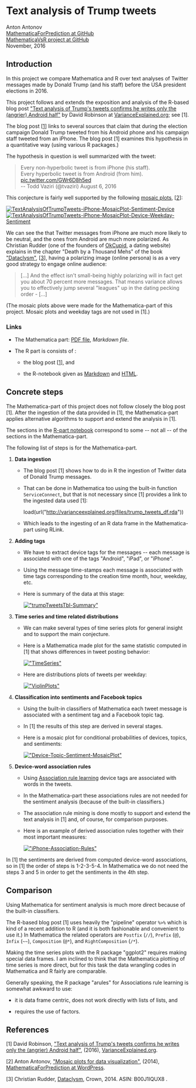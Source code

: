 # Text analysis of Trump tweets
Anton Antonov  
[MathematicaForPrediction at GitHub](https://github.com/antononcube/MathematicaForPrediction)  
[MathematicaVsR project at GitHub](https://github.com/antononcube/MathematicaVsR)  
November, 2016


## Introduction

In this project we compare Mathematica and R over text analyses of Twitter messages made by Donald Trump (and his staff) before the USA president elections in 2016.

This project follows and extends the exposition and analysis of the R-based blog post ["Text analysis of Trump's tweets confirms he writes only the (angrier) Android half"](http://varianceexplained.org/r/trump-tweets/) by David Robinson at [VarianceExplained.org](http://varianceexplained.org); see [1].

The blog post \[[1](http://varianceexplained.org/r/trump-tweets/)\] links to several sources that claim that during the election campaign Donald Trump tweeted from his Android phone and his campaign staff tweeted from an iPhone. The blog post [1] examines this hypothesis in a quantitative way (using various R packages.) 

The hypothesis in question is well summarized with the tweet:

> Every non-hyperbolic tweet is from iPhone (his staff).  
> Every hyperbolic tweet is from Android (from him). [pic.twitter.com/GWr6D8h5ed](pic.twitter.com/GWr6D8h5ed)  
> -- Todd Vaziri (@tvaziri) August 6, 2016

This conjecture is fairly well supported by the following [mosaic plots](https://mathematicaforprediction.wordpress.com/2014/03/17/mosaic-plots-for-data-visualization/), \[[2](https://mathematicaforprediction.wordpress.com/2014/03/17/mosaic-plots-for-data-visualization/)\]:

[![TextAnalysisOfTrumpTweets-iPhone-MosaicPlot-Sentiment-Device](http://i.imgur.com/eKjxlTvm.png)](http://i.imgur.com/eKjxlTv.png) [![TextAnalysisOfTrumpTweets-iPhone-MosaicPlot-Device-Weekday-Sentiment](http://i.imgur.com/RMfuNNtm.png)](http://i.imgur.com/RMfuNNt.png)

We can see the that Twitter messages from iPhone are much more likely to be neutral, and the ones from Android are much more polarized. As
Christian Rudder (one of the founders of [OkCupid](https://www.okcupid.com), a dating website) explains in the chapter "Death by a Thousand Mehs" of the book ["Dataclysm"](http://dataclysm.org), \[[3](http://dataclysm.org)\], having a polarizing image (online persona) is as a very good strategy to engage online audience:

> [...] And the effect isn't small-being highly polarizing will in fact get you about 70 percent more messages. That means variance allows you to effectively jump several "leagues" up in the dating pecking order - [...]

(The mosaic plots above were made for the Mathematica-part of this project. Mosaic plots and weekday tags are not used in [1].)

### Links

- The Mathematica part: [PDF file](https://github.com/antononcube/MathematicaVsR/blob/master/Projects/TextAnalysisOfTrumpTweets/Mathematica/Text-analysis-of-Trump-tweets.pdf), *Markdown file*.

- The R part is consists of :

   - the blog post \[[1](http://varianceexplained.org/r/trump-tweets/)\], and

   - the R-notebook given as [Markdown](https://github.com/antononcube/MathematicaVsR/blob/master/Projects/TextAnalysisOfTrumpTweets/R/TextAnalysisOfTrumpTweets.Rmd) and [HTML](https://cdn.rawgit.com/antononcube/MathematicaVsR/master/Projects/TextAnalysisOfTrumpTweets/R/TextAnalysisOfTrumpTweets.nb.html).

## Concrete steps

The Mathematica-part of this project does not follow closely the blog post [1]. After the ingestion of the data provided in [1], the Mathematica-part applies alternative algorithms to support and extend the analysis in [1].

The sections in the [R-part notebook](https://github.com/antononcube/MathematicaVsR/blob/master/Projects/TextAnalysisOfTrumpTweets/R/TextAnalysisOfTrumpTweets.Rmd) correspond to some -- not all -- of the sections in the Mathematica-part.

The following list of steps is for the Mathematica-part. 

1. **Data ingestion**
 
    - The blog post [1] shows how to do in R the ingestion of Twitter data of Donald Trump messages.

    - That can be done in Mathematica too using the built-in function `ServiceConnect`,
      but that is not necessary since [1] provides a link to the ingested data used [1]:

        load(url("http://varianceexplained.org/files/trump_tweets_df.rda"))

    - Which leads to the ingesting of an R data frame in the Mathematica-part using RLink.

2. **Adding tags**

    - We have to extract device tags for the messages -- each message is associated with one of the tags "Android", "iPad", or "iPhone".

    - Using the message time-stamps each message is associated with time tags corresponding to the creation time month, hour, weekday, etc.

    - Here is summary of the data at this stage:

       [!["trumpTweetsTbl-Summary"](http://i.imgur.com/yMtdphT.png)](http://i.imgur.com/yMtdphT.png)

3. **Time series and time related distributions**

    - We can make several types of time series plots for general insight and to support the main conjecture.

    - Here is a Mathematica made plot for the same statistic computed in [1] that shows differences in tweet posting behavior:

       [!["TimeSeries"](http://i.imgur.com/oDv5Cm0l.png)](http://i.imgur.com/oDv5Cm0.png)

    - Here are distributions plots of tweets per weekday:

       [!["ViolinPlots"](http://i.imgur.com/UGMy4EWl.png)](http://i.imgur.com/UGMy4EW.png)

4. **Classification into sentiments and Facebook topics**

    - Using the built-in classifiers of Mathematica each tweet message is associated with a sentiment tag and a Facebook topic tag.

    - In [1] the results of this step are derived in several stages. 

    - Here is a mosaic plot for conditional probabilities of devices, topics, and sentiments:

       [!["Device-Topic-Sentiment-MosaicPlot"](http://i.imgur.com/dMxSpHal.png)](http://i.imgur.com/dMxSpHa.png)

5. **Device-word association rules**

    - Using [Association rule learning](https://en.wikipedia.org/wiki/Association_rule_learning) device tags are associated with words in the tweets.

    - In the Mathematica-part these associations rules are not needed for the sentiment analysis (because of the built-in classifiers.) 

    - The association rule mining is done mostly to support and extend the text analysis in [1] and, of course, for comparison purposes.

    - Here is an example of derived association rules together with their most important measures:

       [!["iPhone-Association-Rules"](http://i.imgur.com/dSSb4KDl.png)](http://i.imgur.com/dSSb4KD.png)

In [1] the sentiments are derived from computed device-word associations, so in [1] the order of steps is 1-2-3-5-4. In Mathematica we do not need the steps 3 and 5 in order to get the sentiments in the 4th step.

## Comparison

Using Mathematica for sentiment analysis is much more direct because of the built-in classifiers.

The R-based blog post [1] uses heavily the "pipeline" operator `%>%` which is kind of a recent addition to R (and it is both fashionable and convenient to use it.) In Mathematica the related operators are `Postfix` (`//`), `Prefix` (`@`), `Infix` (`~~`), `Composition` (`@*`), and `RightComposition` (`/*`).

Making the time series plots with the R package "ggplot2" requires making special data frames. I am inclined to think that the Mathematica plotting of time series is more direct, but for this task the data wrangling codes in Mathematica and R fairly are comparable.

Generally speaking, the R package "arules" for Associations rule learning is somewhat awkward to use:

- it is data frame centric, does not work directly with lists of lists, and

- requires the use of factors.



## References

\[1\] David Robinson, ["Text analysis of Trump's tweets confirms he writes only the (angrier) Android half"](http://varianceexplained.org/r/trump-tweets/), (2016), [VarianceExplained.org](http://varianceexplained.org).

\[2\] Anton Antonov, ["Mosaic plots for data visualization"](https://mathematicaforprediction.wordpress.com/2014/03/17/mosaic-plots-for-data-visualization/), (2014), [MathematicaForPrediction at WordPress](https://mathematicaforprediction.wordpress.com).

\[3\] Christian Rudder, [Dataclysm](http://dataclysm.org), Crown, 2014. ASIN: B00J1IQUX8 .
